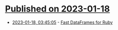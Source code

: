 # [Published on 2023-01-18](index.md)

* [2023-01-18, 03:45:05](https://news.ycombinator.com/item?id=34423221) - [Fast DataFrames for Ruby](https://github.com/ankane/polars-ruby)

